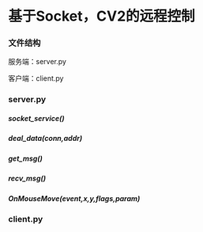 # 基于Socket，CV2的远程控制

### 文件结构

服务端：server.py

客户端：client.py

### server.py

##### socket_service()

##### deal_data(conn,addr)

##### get_msg()

##### recv_msg()

##### OnMouseMove(event,x,y,flags,param)



### client.py

